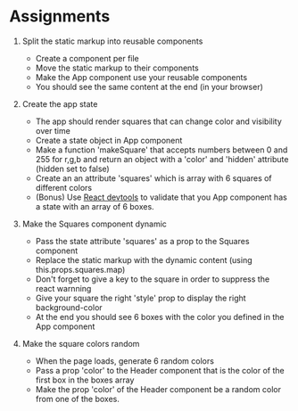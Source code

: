 # Assignments

1. Split the static markup into reusable components
 
   - Create a component per file
   - Move the static markup to their components
   - Make the App component use your reusable components
   - You should see the same content at the end (in your browser)

2. Create the app state
 
   - The app should render squares that can change color and visibility over time
   - Create a state object in App component
   - Make a function 'makeSquare' that accepts numbers between 0 and 255 for r,g,b and return an object with a 'color' and 'hidden' attribute (hidden set to false) 
   - Create an an attribute 'squares' which is array with 6 squares of different colors
   - (Bonus) Use [React devtools](https://github.com/facebook/react-devtools) to validate that you App component has a state with an array of 6 boxes.

3. Make the Squares component dynamic
 
   - Pass the state attribute 'squares' as a prop to the Squares component
   - Replace the static markup with the dynamic content (using this.props.squares.map)
   - Don't forget to give a key to the square in order to suppress the react warnning
   - Give your square the right 'style' prop to display the right background-color
   - At the end you should see 6 boxes with the color you defined in the App component

4. Make the square colors random
 
   - When the page loads, generate 6 random colors
   - Pass a prop 'color' to the Header component that is the color of the first box in the boxes array
   - Make the prop 'color' of the Header component be a random color from one of the boxes.
